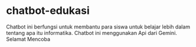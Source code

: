 # chatbot-edukasi
Chatbot ini berfungsi untuk membantu para siswa untuk belajar lebih dalam tentang apa itu informatika. Chatbot ini menggunakan Api dari Gemini. Selamat Mencoba
